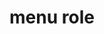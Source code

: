 ---
{
  "title": "menu role",
  "description": "A type of widget that offers a list of choices to the user.",
  "category": "aria",
  "keywords": "menu role",
  "last_test_date": "2020-03-25",
  "test_results_url": "https://a11ysupport.io/tech/aria/menu_role",
  "test_url": "https://a11ysupport.io/tech/aria/menu_role",
  "notes_by_num": {
    "1": "Didn't convey the name if named",
    "2": "Didn't convey its role"
  },
  "stats": {
    "dragon_win": {
      "chrome": {
        "80": "y"
      }
    },
    "jaws": {
      "chrome": {
        "80": "y"
      },
      "ie": {
        "11": "a #1"
      },
      "firefox": {
        "74": "y"
      }
    },
    "narrator": {
      "edge": {
        "44": "y"
      }
    },
    "nvda": {
      "chrome": {
        "80": "y"
      },
      "firefox": {
        "74": "y"
      }
    },
    "talkback": {
      "and_chr": {
        "80": "y"
      }
    },
    "va_and": {
      "and_chr": {
        "80": "y"
      }
    },
    "vo_ios": {
      "ios_saf": {
        "13.4": "a #1 #2"
      }
    },
    "vo_macos": {
      "safari": {
        "13.1": "a #1"
      }
    },
    "orca": {
      "firefox": {
        "74": "y"
      }
    },
    "vc_ios": {
      "ios_saf": {
        "13.3.1": "y"
      }
    },
    "vc_macos": {
      "safari": {
        "13.0.5": "y"
      }
    },
    "wsr": {
      "chrome": {
        "80": "y"
      }
    }
  },
  "links": {
    "ARIA spec for menu": "https://www.w3.org/TR/wai-aria-1.1/#menu"
  }
}
---